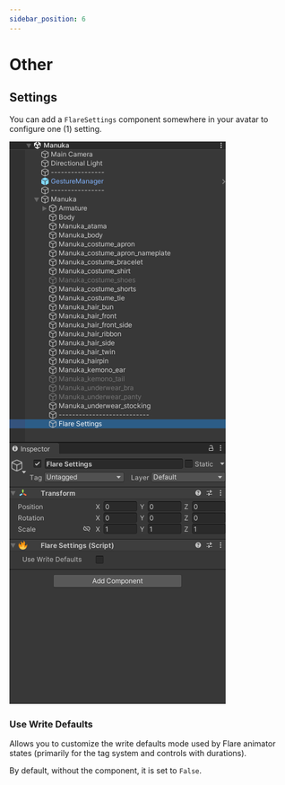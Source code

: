 ```yaml
---
sidebar_position: 6
---
```


# Other

## Settings

You can add a `FlareSettings` component somewhere in your avatar to configure one (1) setting.

![Flare Settings](img/flare-settings.png)

### Use Write Defaults

Allows you to customize the write defaults mode used by Flare
animator states (primarily for the tag system and controls with durations).

By default, without the component, it is set to `False`.